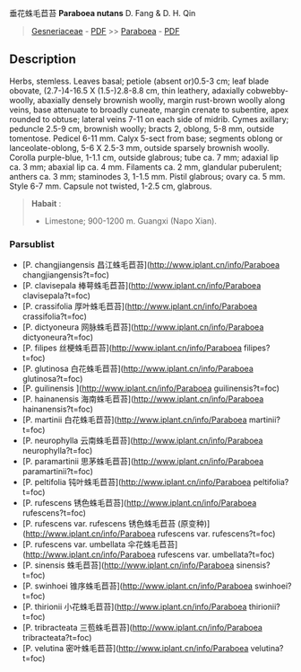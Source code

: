 垂花蛛毛苣苔 **Paraboea nutans** D. Fang & D. H. Qin

> [Gesneriaceae](http://www.iplant.cn/info/Gesneriaceae?t=foc) - [PDF](http://www.iplant.cn/foc/pdf/Gesneriaceae.pdf) >> [Paraboea](http://www.iplant.cn/info/Paraboea?t=foc) - [PDF](http://www.iplant.cn/foc/pdf/Paraboea.pdf)
## Description

Herbs, stemless. Leaves basal; petiole (absent or)0.5-3 cm; leaf blade obovate, (2.7-)4-16.5 X (1.5-)2.8-8.8 cm, thin leathery, adaxially cobwebby-woolly, abaxially densely brownish woolly, margin rust-brown woolly along veins, base attenuate to broadly cuneate, margin crenate to subentire, apex rounded to obtuse; lateral veins 7-11 on each side of midrib. Cymes axillary; peduncle 2.5-9 cm, brownish woolly; bracts 2, oblong, 5-8 mm, outside tomentose. Pedicel 6-11 mm. Calyx 5-sect from base; segments oblong or lanceolate-oblong, 5-6 X 2.5-3 mm, outside sparsely brownish woolly. Corolla purple-blue, 1-1.1 cm, outside glabrous; tube ca. 7 mm; adaxial lip ca. 3 mm; abaxial lip ca. 4 mm. Filaments ca. 2 mm, glandular puberulent; anthers ca. 3 mm; staminodes 3, 1-1.5 mm. Pistil glabrous; ovary ca. 5 mm. Style 6-7 mm. Capsule not twisted, 1-2.5 cm, glabrous.


> **Habait** : 
>* Limestone; 900-1200 m. Guangxi (Napo Xian).


### Parsublist

* [P.  changjiangensis  昌江蛛毛苣苔](http://www.iplant.cn/info/Paraboea changjiangensis?t=foc)
* [P.  clavisepala  棒萼蛛毛苣苔](http://www.iplant.cn/info/Paraboea clavisepala?t=foc)
* [P.  crassifolia  厚叶蛛毛苣苔](http://www.iplant.cn/info/Paraboea crassifolia?t=foc)
* [P.  dictyoneura  网脉蛛毛苣苔](http://www.iplant.cn/info/Paraboea dictyoneura?t=foc)
* [P.  filipes  丝梗蛛毛苣苔](http://www.iplant.cn/info/Paraboea filipes?t=foc)
* [P.  glutinosa  白花蛛毛苣苔](http://www.iplant.cn/info/Paraboea glutinosa?t=foc)
* [P.  guilinensis  ](http://www.iplant.cn/info/Paraboea guilinensis?t=foc)
* [P.  hainanensis  海南蛛毛苣苔](http://www.iplant.cn/info/Paraboea hainanensis?t=foc)
* [P.  martinii  白花蛛毛苣苔](http://www.iplant.cn/info/Paraboea martinii?t=foc)
* [P.  neurophylla  云南蛛毛苣苔](http://www.iplant.cn/info/Paraboea neurophylla?t=foc)
* [P.  paramartinii  思茅蛛毛苣苔](http://www.iplant.cn/info/Paraboea paramartinii?t=foc)
* [P.  peltifolia  钝叶蛛毛苣苔](http://www.iplant.cn/info/Paraboea peltifolia?t=foc)
* [P.  rufescens  锈色蛛毛苣苔](http://www.iplant.cn/info/Paraboea rufescens?t=foc)
* [P.  rufescens var. rufescens  锈色蛛毛苣苔 (原变种)](http://www.iplant.cn/info/Paraboea rufescens var. rufescens?t=foc)
* [P.  rufescens var. umbellata  伞花蛛毛苣苔](http://www.iplant.cn/info/Paraboea rufescens var. umbellata?t=foc)
* [P.  sinensis  蛛毛苣苔](http://www.iplant.cn/info/Paraboea sinensis?t=foc)
* [P.  swinhoei  锥序蛛毛苣苔](http://www.iplant.cn/info/Paraboea swinhoei?t=foc)
* [P.  thirionii  小花蛛毛苣苔](http://www.iplant.cn/info/Paraboea thirionii?t=foc)
* [P.  tribracteata  三苞蛛毛苣苔](http://www.iplant.cn/info/Paraboea tribracteata?t=foc)
* [P.  velutina  密叶蛛毛苣苔](http://www.iplant.cn/info/Paraboea velutina?t=foc)
